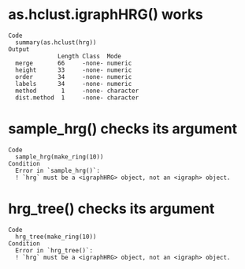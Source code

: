 # as.hclust.igraphHRG() works

    Code
      summary(as.hclust(hrg))
    Output
                  Length Class  Mode     
      merge       66     -none- numeric  
      height      33     -none- numeric  
      order       34     -none- numeric  
      labels      34     -none- numeric  
      method       1     -none- character
      dist.method  1     -none- character

# sample_hrg() checks its argument

    Code
      sample_hrg(make_ring(10))
    Condition
      Error in `sample_hrg()`:
      ! `hrg` must be a <igraphHRG> object, not an <igraph> object.

# hrg_tree() checks its argument

    Code
      hrg_tree(make_ring(10))
    Condition
      Error in `hrg_tree()`:
      ! `hrg` must be a <igraphHRG> object, not an <igraph> object.

